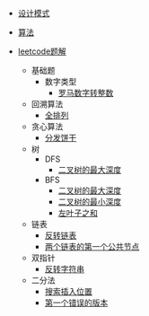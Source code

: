 
- [设计模式](/magic-code/design-patterns)

- [算法](/magic-code/algorithm)

- [leetcode题解](/magic-code/leetcode)

    - 基础题
        - 数字类型
            - [罗马数字转整数](/magic-code/leetcode/romanToInt.md)
    - 回溯算法
        - [全排列](/magic-code/leetcode/permutations.md)
    - 贪心算法
        - [分发饼干](/magic-code/leetcode/assign-cookies.md)
    - 树
        - DFS
            - [二叉树的最大深度](/magic-code/leetcode/tree-maxDepth-dfs.md)
        - BFS
            - [二叉树的最大深度](/magic-code/leetcode/tree-maxDepth-bfs.md)
            - [二叉树的最小深度](/magic-code/leetcode/tree-minDepth.md)
            - [左叶子之和](/magic-code/leetcode/sum-of-left-leaves.md)
    - 链表
        - [反转链表](/magic-code/leetcode/reverse-list.md)
        - [两个链表的第一个公共节点](/magic-code/leetcode/get-intersection-node.md)
    - 双指针
        - [反转字符串](/magic-code/leetcode/reverse-string.md)
    - 二分法
        - [搜索插入位置](/magic-code/leetcode/search-insert.md)
        - [第一个错误的版本](/magic-code/leetcode/first-wrong-version.md)

